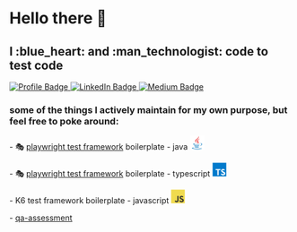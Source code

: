 # Hello there 👋

<h2 align="left">I :blue_heart: and :man_technologist: code to test code</h2>

<div id="badges">
  <a href="https://github.com/LawrenceZ/">
    <img src="https://komarev.com/ghpvc/?username=LawrenceZ&style=for-the-badge&label=views&color=blue" alt="Profile Badge"/>
  </a>
  <a href="https://www.linkedin.com/in/lawrence-z/">
    <img src="https://img.shields.io/badge/LinkedIn-blue?style=for-the-badge&logo=linkedin&logoColor=white" alt="LinkedIn Badge"/>
  </a>
  <a href="https://medium.com/@mgz216/">
    <img src="https://img.shields.io/badge/Medium-blue?style=for-the-badge&logo=medium&logoColor=white" alt="Medium Badge"/>
  </a>
</div>

<h3 align="left">some of the things I actively maintain for my own purpose, but feel free to poke around:</h3>
<p align="left">
 - 🎭 <a href="https://github.com/LawrenceZ/playwright-demo/" target="_blank" rel="noreferrer">playwright test framework</a> boilerplate - java <a href="https://github.com/microsoft/playwright-java/" target="_blank" rel="noreferrer"> <img src="https://raw.githubusercontent.com/devicons/devicon/master/icons/java/java-original.svg" alt="playwright-java" width="25" height="25"/> </a>
</p>
<p align="left">
 - 🎭 <a href="https://github.com/LawrenceZ/playwright-typescript-boilerplate/" target="_blank" rel="noreferrer">playwright test framework</a> boilerplate - typescript <a href="https://github.com/microsoft/playwright/" target="_blank" rel="noreferrer"> <img src="https://raw.githubusercontent.com/devicons/devicon/master/icons/typescript/typescript-original.svg" alt="playwright" width="25" height="25"/> </a>
</p>
<p align="left">
 - K6 test framework boilerplate - javascript <a href="https://github.com/grafana/k6/" target="_blank" rel="noreferrer"> <img src="https://raw.githubusercontent.com/devicons/devicon/master/icons/javascript/javascript-original.svg" alt="k6" width="25" height="25"/> </a>
</p>
<p align="left">
 - <a href="https://github.com/LawrenceZ/qa-assessment/" target="_blank" rel="noreferrer">qa-assessment</a>
</p>

